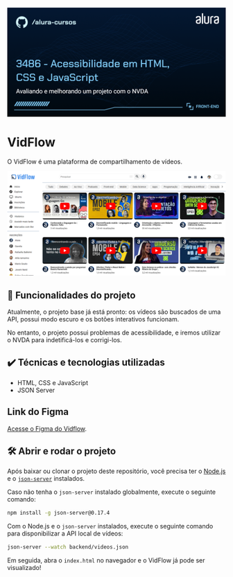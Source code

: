 ![Imagem de capa do curso. O título é "3486 - Acessibilidade em HTML, CSS e JavaScript" e o subtítulo é "Avaliando e melhorando um projeto com o NVDA".](./thumb.png)

# VidFlow

O VidFlow é uma plataforma de compartilhamento de vídeos.

![Captura de tela do Vidflow.](./vidflow.png)

## 🔨 Funcionalidades do projeto

Atualmente, o projeto base já está pronto: os vídeos são buscados de uma API, possui modo escuro e os botões interativos funcionam.

No entanto, o projeto possui problemas de acessibilidade, e iremos utilizar o NVDA para indetificá-los e corrigi-los.

## ✔️ Técnicas e tecnologias utilizadas

- HTML, CSS e JavaScript
- JSON Server

## Link do Figma

[Acesse o Figma do Vidflow](https://www.figma.com/file/UbPLETdOLAuQk6G09HUtnZ/VidFlow-%7C-Acessibilidade?node-id=0%3A1&mode=dev).

## 🛠️ Abrir e rodar o projeto

Após baixar ou clonar o projeto deste repositório, você precisa ter o [Node.js](https://nodejs.org/) e o [`json-server`](https://www.npmjs.com/package/json-server) instalados.

Caso não tenha o `json-server` instalado globalmente, execute o seguinte comando:

```bash
npm install -g json-server@0.17.4
```

Com o Node.js e o `json-server` instalados, execute o seguinte comando para disponibilizar a API local de vídeos:

```bash
json-server --watch backend/videos.json
```

Em seguida, abra o `index.html` no navegador e o VidFlow já pode ser visualizado!
